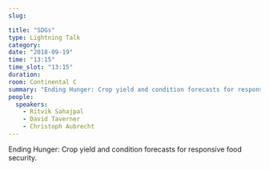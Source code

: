```yaml
---
slug:

title: "SDGs"
type: Lightning Talk
category:
date: "2018-09-19"
time: "13:15"
time_slot: "13:15"
duration:
room: Continental C
summary: "Ending Hunger: Crop yield and condition forecasts for responsive food security."
people:
  speakers:
    - Ritvik Sahajpal
    - David Taverner
    - Christoph Aubrecht
---
```

Ending Hunger: Crop yield and condition forecasts for responsive food security.
